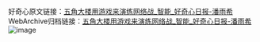 好奇心原文链接：[五角大楼用游戏来演练网络战_智能_好奇心日报-潘雨希](https://www.qdaily.com/articles/856.html)
WebArchive归档链接：[五角大楼用游戏来演练网络战_智能_好奇心日报-潘雨希](http://web.archive.org/web/20160411045006/http://www.qdaily.com/articles/856.html)
![image](http://ww3.sinaimg.cn/large/007d5XDply1g3v44zeuhhj30u02tt4qp)